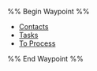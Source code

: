 %% Begin Waypoint %%
- [Contacts](./Contacts.md)
- [Tasks](./Tasks.md)
- [To Process](./To%20Process.md)

%% End Waypoint %%